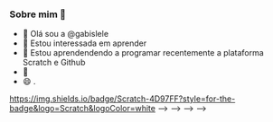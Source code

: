 ### Sobre mim 👋


- 🔭 Olá sou a @gabislele
- 👯 Estou interessada em aprender 
- 🤔 Estou aprendendendo a programar recentemente a plataforma Scratch e Github
- 💬 
- 😄 .

https://img.shields.io/badge/Scratch-4D97FF?style=for-the-badge&logo=Scratch&logoColor=white --> --> --> -->
